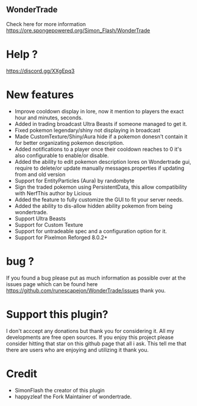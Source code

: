 ## WonderTrade 
 Check here for more information https://ore.spongepowered.org/Simon_Flash/WonderTrade

# Help ?
https://discord.gg/XXgEpq3

# New features
- Improve cooldown display in lore, now it mention to players the exact hour and minutes, seconds.
- Added in trading broadcast Ultra Beasts if someone managed to get it.
- Fixed pokemon legendary/shiny not displaying in broadcast
- Made CustomTexture/Shiny/Aura hide if a pokemon donesn't contain it for better organizating pokemon description.
- Added notifications to a player once their cooldown reaches to 0 it's also configurable to enable/or disable.
- Added the ability to edit pokemon description lores on Wondertrade gui, require to delete/or update manually messages.properties if updating from and old version 
- Support for EntityParticles (Aura) by randombyte
- Sign the traded pokemon using PersistentData, this allow compatibility with NerfThis author by Licious
- Added the feature to fully customize the GUI to fit your server needs. 
- Added the ability to dis-allow hidden ability pokemon from being wondertrade.
- Support Ultra Beasts
- Support for Custom Texture
- Support for untradeable spec and a configuration option for it.
- Support for Pixelmon Reforged 8.0.2+
 # bug ?
If you found a bug please put as much information as possible over at the issues page which can be found here 
https://github.com/runescapejon/WonderTrade/issues thank you.

# Support this plugin?
I don't acccept any donations but thank you for considering it. All my developments are free open sources. If you enjoy this project please consider hitting that star on this github page that all i ask. This tell me that there are users who are enjoying and utilizing it thank you.

# Credit
- SimonFlash the creator of this plugin
- happyzleaf the Fork Maintainer of wondertrade.
